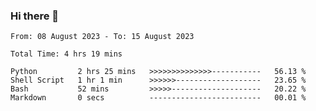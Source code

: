 ### Hi there 👋

<!--
**ututono/ututono** is a ✨ _special_ ✨ repository because its `README.md` (this file) appears on your GitHub profile.

Here are some ideas to get you started:

- 🔭 I’m currently working on ...
- 🌱 I’m currently learning ...
- 👯 I’m looking to collaborate on ...
- 🤔 I’m looking for help with ...
- 💬 Ask me about ...
- 📫 How to reach me: ...
- 😄 Pronouns: ...
- ⚡ Fun fact: ...
-->



<!--START_SECTION:waka-->

```text
From: 08 August 2023 - To: 15 August 2023

Total Time: 4 hrs 19 mins

Python         2 hrs 25 mins   >>>>>>>>>>>>>>-----------   56.13 %
Shell Script   1 hr 1 min      >>>>>>-------------------   23.65 %
Bash           52 mins         >>>>>--------------------   20.22 %
Markdown       0 secs          -------------------------   00.01 %
```

<!--END_SECTION:waka-->

